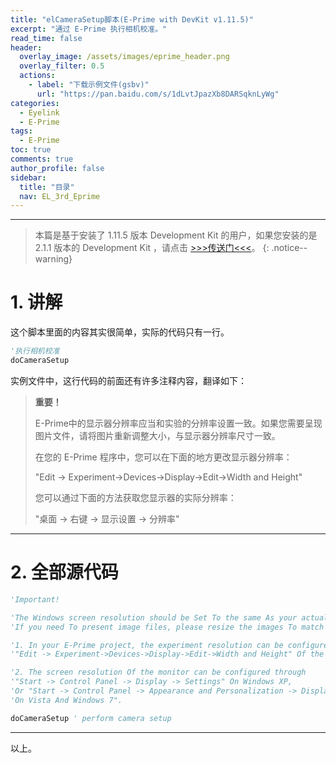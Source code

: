 ```yaml
---
title: "elCameraSetup脚本(E-Prime with DevKit v1.11.5)"
excerpt: "通过 E-Prime 执行相机校准。"
read_time: false
header:
  overlay_image: /assets/images/eprime_header.png
  overlay_filter: 0.5
  actions:
    - label: "下载示例文件(gsbv)"
      url: "https://pan.baidu.com/s/1dLvtJpazXb8DARSqknLyWg"
categories:
  - Eyelink
  - E-Prime
tags:
  - E-Prime
toc: true
comments: true
author_profile: false
sidebar:
  title: "目录"
  nav: EL_3rd_Eprime
---
```


---

> 本篇是基于安装了 1.11.5 版本 Development Kit 的用户，如果您安装的是 2.1.1 版本的 Development Kit ，请点击 [>>>传送门<<<](/eyelink/e-prime/eprime_elCameraSetup_devkit_2_1_1/)。
{: .notice--warning}

# 1. 讲解

这个脚本里面的内容其实很简单，实际的代码只有一行。

~~~ vb
'执行相机校准
doCameraSetup 
~~~

实例文件中，这行代码的前面还有许多注释内容，翻译如下：

> **重要！**
> 
> E-Prime中的显示器分辨率应当和实验的分辨率设置一致。如果您需要呈现图片文件，请将图片重新调整大小，与显示器分辨率尺寸一致。
> 
> 在您的 E-Prime 程序中，您可以在下面的地方更改显示器分辨率：
>  
> "Edit -> Experiment->Devices->Display->Edit->Width and Height"
> 
> 您可以通过下面的方法获取您显示器的实际分辨率：
> 
> "桌面 -> 右键 -> 显示设置 -> 分辨率"

---

# 2. 全部源代码

~~~ vb
'Important! 

'The Windows screen resolution should be Set To the same As your actual experiment resolution. 
'If you need To present image files, please resize the images To match the experiment resolution.

'1. In your E-Prime project, the experiment resolution can be configured through 
'"Edit -> Experiment->Devices->Display->Edit->Width and Height" Of the display device.

'2. The screen resolution Of the monitor can be configured through 
'"Start -> Control Panel -> Display -> Settings" On Windows XP, 
'Or "Start -> Control Panel -> Appearance and Personalization -> Display -> Adjust screen resolution" 
'On Vista And Windows 7".

doCameraSetup ' perform camera setup
~~~

---

以上。